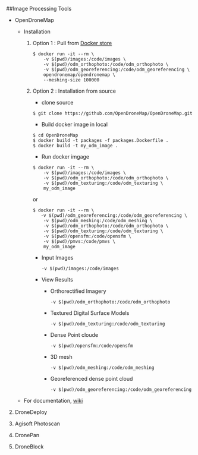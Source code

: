 ##Image Processing Tools

* OpenDroneMap
    
    * Installation 

        1. Option 1 : Pull from [Docker store](https://store.docker.com/community/images/opendronemap/opendronemap)

            ```
            $ docker run -it --rm \
                -v $(pwd)/images:/code/images \ 
                -v $(pwd)/odm_orthophoto:/code/odm_orthophoto \
                -v $(pwd)/odm_georeferencing:/code/odm_georeferencing \
                opendronemap/opendronemap \
                --meshing-size 100000

            ```

        2. Option 2 : Installation from source

            * clone source

            ```
            $ git clone https://github.com/OpenDroneMap/OpenDroneMap.git

            ```

            * Build docker image in local

            ```
            $ cd OpenDroneMap
            $ docker build -t packages -f packages.Dockerfile .
            $ docker build -t my_odm_image .

            ```

            * Run docker imgage

            ```
            $ docker run -it --rm \
                -v $(pwd)/images:/code/images \
                -v $(pwd)/odm_orthophoto:/code/odm_orthophoto \
                -v $(pwd)/odm_texturing:/code/odm_texturing \
                my_odm_image

            ```

            or 

            ```
            $ docker run -it --rm \
               -v $(pwd)/odm_georeferencing:/code/odm_georeferencing \
                -v $(pwd)/odm_meshing:/code/odm_meshing \
                -v $(pwd)/odm_orthophoto:/code/odm_orthophoto \
                -v $(pwd)/odm_texturing:/code/odm_texturing \
                -v $(pwd)/opensfm:/code/opensfm \
                -v $(pwd)/pmvs:/code/pmvs \
                my_odm_image

            ````

            * Input Images

                ` -v $(pwd)/images:/code/images `

            * View Results

                * Orthorectified Imagery

                    ` -v $(pwd)/odm_orthophoto:/code/odm_orthophoto `

                * Textured Digital Surface Models

                    ` -v $(pwd)/odm_texturing:/code/odm_texturing `

                * Dense Point cloude

                    ` -v $(pwd)/opensfm:/code/opensfm `


                * 3D mesh

                    ` -v $(pwd)/odm_meshing:/code/odm_meshing `

                * Georeferenced dense point cloud

                    ` -v $(pwd)/odm_georeferencing:/code/odm_georeferencing `

    * For documentation, [wiki](https://github.com/OpenDroneMap/OpenDroneMap/wiki)

2. DroneDeploy

3. Agisoft Photoscan

4. DronePan

5. DroneBlock